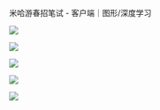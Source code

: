 米哈游春招笔试 - 客户端｜图形/深度学习



![](https://cdn.jsdelivr.net/gh/JulyFire1024/JulyFireMarkdownPictureBed/image_1.06294706.png)


![](https://cdn.jsdelivr.net/gh/JulyFire1024/JulyFireMarkdownPictureBed/image_2.d9b208bd.png)


![](https://cdn.jsdelivr.net/gh/JulyFire1024/JulyFireMarkdownPictureBed/image_3.7a534872.png)


![](https://cdn.jsdelivr.net/gh/JulyFire1024/JulyFireMarkdownPictureBed/image_4.43aa91eb.png)


![](https://cdn.jsdelivr.net/gh/JulyFire1024/JulyFireMarkdownPictureBed/image_5.3cd710e2.png)

